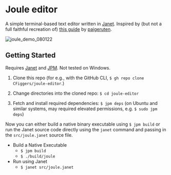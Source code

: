 # Joule editor

A simple terminal-based text editor written in [Janet](janet-lang/janet). Inspired by (but not a full faithful recreation of) [this guide](https://viewsourcecode.org/snaptoken/kilo/index.html) by [paigeruten](https://github.com/paigeruten).

![joule_demo_080122](https://user-images.githubusercontent.com/55862180/182268962-90e2c30a-d9d7-4281-933f-a9ff4cd94a4e.gif)

## Getting Started 

Requires [Janet](https://www.github.com/janet-lang/janet) and [JPM](https://www.github.com/janet-lang/jpm). Not tested on Windows.

1. Clone this repo (for e.g., with the GitHub CLI, `$ gh repo clone CFiggers/joule-editor`.)

2. Change directories into the cloned repo: `$ cd joule-editor`

3. Fetch and install required dependencies: `$ jpm deps` (on Ubuntu and similar systems, may required elevated permissions, e.g. `$ sudo jpm deps`)

Now you can either build a native binary executable using `$ jpm build` or run the Janet source code directly using the `janet` command and passing in the `src/joule.janet` source file.

- Build a Native Executable
    - `$ jpm build`
    - `$ ./build/joule`
- Run using Janet
    - `$ janet src/joule.janet`
